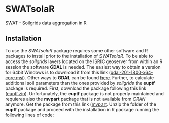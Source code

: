 # SWATsolaR
SWAT - Soilgrids data aggregation in R


## Installation
To use the *SWATsolaR* package requires some other software and R packages to install prior to the installation of *SWATsolaR*. To be able to access the *soilgrids* layers located on the ISRIC geoserver from within an R session the software **GDAL** is needed. The easiest way to obtain a version for 64bit Windows is to download it from this link ([gdal-201-1800-x64-core.msi](http://download.gisinternals.com/sdk/downloads/release-1800-x64-gdal-2-1-3-mapserver-7-0-4/gdal-201-1800-x64-core.msi)). Other ways to **GDAL** can be found [here](https://trac.osgeo.org/gdal/wiki/DownloadingGdalBinaries).
Further, to calculate additional soil parameters than the ones provided by *soilgrids* the **euptf** package is required. First, download the package following this link ([euptf.zip](http://eusoils.jrc.ec.europa.eu/public_path/shared_folder/themes/euptf.zip)). Unfortunately, the **euptf** package is not properly maintained and requieres also the **mvpart** package that is not available from *CRAN* anymore. Get the package from this link ([mvpart](https://cran.r-project.org/src/contrib/Archive/mvpart/mvpart_1.6-2.tar.gz). Unzip the folder of the **euptf** package and proceed with the installation in R package running the following lines of code:
```{r}



```
